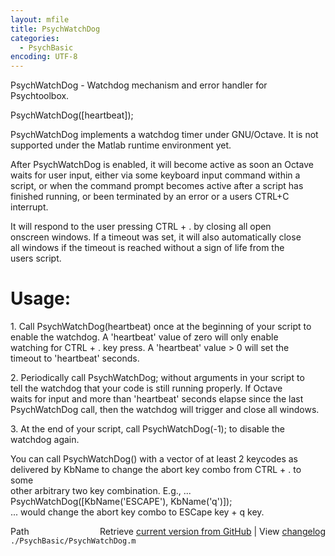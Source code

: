```yaml
---
layout: mfile
title: PsychWatchDog
categories:
  - PsychBasic
encoding: UTF-8
---
```


PsychWatchDog - Watchdog mechanism and error handler for Psychtoolbox.  

PsychWatchDog([heartbeat]);  

PsychWatchDog implements a watchdog timer under GNU/Octave. It is not  
supported under the Matlab runtime environment yet.  

After PsychWatchDog is enabled, it will become active as soon an Octave  
waits for user input, either via some keyboard input command within a  
script, or when the command prompt becomes active after a script has  
finished running, or been terminated by an error or a users CTRL+C  
interrupt.  

It will respond to the user pressing CTRL + . by closing all open  
onscreen windows. If a timeout was set, it will also automatically close  
all windows if the timeout is reached without a sign of life from the  
users script.  

# Usage:  

1\. Call PsychWatchDog(heartbeat) once at the beginning of your script to  
enable the watchdog. A 'heartbeat' value of zero will only enable  
watching for CTRL + . key press. A 'heartbeat' value \> 0 will set the  
timeout to 'heartbeat' seconds.  

2\. Periodically call PsychWatchDog; without arguments in your script to  
tell the watchdog that your code is still running properly. If Octave  
waits for input and more than 'heartbeat' seconds elapse since the last  
PsychWatchDog call, then the watchdog will trigger and close all windows.  

3\. At the end of your script, call PsychWatchDog(-1); to disable the  
watchdog again.  

You can call PsychWatchDog() with a vector of at least 2 keycodes as  
delivered by KbName to change the abort key combo from CTRL + . to some  
other arbitrary two key combination. E.g., ...  
PsychWatchDog([KbName('ESCAPE'), KbName('q')]);  
... would change the abort key combo to ESCape key + q key.  



<div class="code_header" style="text-align:right;">
  <span style="float:left;">Path&nbsp;&nbsp;</span> <span class="counter">Retrieve <a href=
  "https://raw.github.com/Psychtoolbox-3/Psychtoolbox-3/beta/./PsychBasic/PsychWatchDog.m">current version from GitHub</a> | View <a href=
  "https://github.com/Psychtoolbox-3/Psychtoolbox-3/commits/beta/./PsychBasic/PsychWatchDog.m">changelog</a></span>
</div>
<div class="code">
  <code>./PsychBasic/PsychWatchDog.m</code>
</div>
